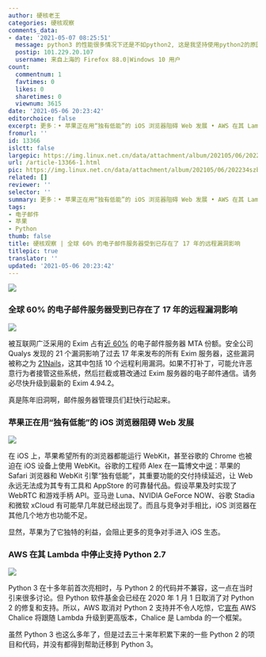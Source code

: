 ```yaml
---
author: 硬核老王
categories: 硬核观察
comments_data:
- date: '2021-05-07 08:25:51'
  message: python3 的性能很多情况下还是不如python2, 这是我坚持使用python2的原因.
  postip: 101.229.20.107
  username: 来自上海的 Firefox 88.0|Windows 10 用户
count:
  commentnum: 1
  favtimes: 0
  likes: 0
  sharetimes: 0
  viewnum: 3615
date: '2021-05-06 20:23:42'
editorchoice: false
excerpt: 更多：• 苹果正在用“独有低能”的 iOS 浏览器阻碍 Web 发展 • AWS 在其 Lambda 中停止支持 Python 2.7
fromurl: ''
id: 13366
islctt: false
largepic: https://img.linux.net.cn/data/attachment/album/202105/06/202234szbyh8syzw8wmdpm.jpg
url: /article-13366-1.html
pic: https://img.linux.net.cn/data/attachment/album/202105/06/202234szbyh8syzw8wmdpm.jpg.thumb.jpg
related: []
reviewer: ''
selector: ''
summary: 更多：• 苹果正在用“独有低能”的 iOS 浏览器阻碍 Web 发展 • AWS 在其 Lambda 中停止支持 Python 2.7
tags:
- 电子邮件
- 苹果
- Python
thumb: false
title: 硬核观察 | 全球 60% 的电子邮件服务器受到已存在了 17 年的远程漏洞影响
titlepic: true
translator: ''
updated: '2021-05-06 20:23:42'
---
```


![](https://img.linux.net.cn/data/attachment/album/202105/06/202234szbyh8syzw8wmdpm.jpg)


### 全球 60% 的电子邮件服务器受到已存在了 17 年的远程漏洞影响


![](https://img.linux.net.cn/data/attachment/album/202105/06/202244ebh2p12j2t1k2cw2.jpg)


被互联网广泛采用的 Exim 占有[近 60%](http://www.securityspace.com/s_survey/data/man.202103/mxsurvey.html) 的电子邮件服务器 MTA 份额。安全公司 Qualys 发现的 21 个漏洞影响了过去 17 年来发布的所有 Exim 服务器，这些漏洞被称之为 [21Nails](https://therecord.media/21nails-vulnerabilities-impact-60-of-the-internets-email-servers/)，这其中包括 10 个远程利用漏洞。如果不打补丁，可能允许恶意行为者接管这些系统，然后拦截或篡改通过 Exim 服务器的电子邮件通信。请务必尽快升级到最新的 Exim 4.94.2。


真是陈年旧洞啊，邮件服务器管理员们赶快行动起来。


### 苹果正在用“独有低能”的 iOS 浏览器阻碍 Web 发展


![](https://img.linux.net.cn/data/attachment/album/202105/06/202304czg0040229fv9322.jpg)


在 iOS 上，苹果希望所有的浏览器都能运行 WebKit，甚至谷歌的 Chrome 也被迫在 iOS 设备上使用 WebKit。谷歌的工程师 Alex 在一篇博文中[说](https://wccftech.com/apple-is-holding-the-web-back-with-uniquely-underpowered-ios-browsers-reveals-google-engineer/)：苹果的 Safari 浏览器和 WebKit 引擎“独有低能”，其重要功能的交付持续延迟，让 Web 永远无法成为其专有工具和 AppStore 的可靠替代品。假设苹果及时实现了 WebRTC 和游戏手柄 API。亚马逊 Luna、NVIDIA GeForce NOW、谷歌 Stadia 和微软 xCloud 有可能早几年就已经出现了。而且与竞争对手相比，iOS 浏览器在其他几个地方也功能不足。


显然，苹果为了它独特的利益，会阻止更多的竞争对手进入 iOS 生态。


### AWS 在其 Lambda 中停止支持 Python 2.7


![](https://img.linux.net.cn/data/attachment/album/202105/06/202317l17eygvg2g1vj5s1.jpg)


Python 3 在十多年前首次亮相时，与 Python 2 的代码并不兼容，这一点在当时引来很多讨论。但 Python 软件基金会已经在 2020 年 1 月 1 日取消了对 Python 2 的修复和支持。所以，AWS 取消对 Python 2 支持并不令人吃惊，它[宣布](https://aws.amazon.com/blogs/developer/announcing-the-end-of-support-for-python-2-7-in-aws-chalice/) AWS Chalice 将跟随 Lambda 升级到更高版本，Chalice 是 Lambda 的一个框架。


虽然 Python 3 也这么多年了，但是过去三十来年积累下来的一些 Python 2 的项目和代码，并没有都得到帮助迁移到 Python 3。